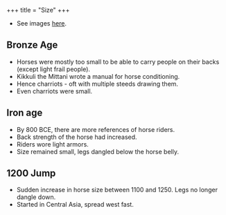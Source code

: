 +++
title = "Size"
+++

- See images [here](images/size/).

## Bronze Age
- Horses were mostly too small to be able to carry people on their backs (except light frail people).
- Kikkuli the Mittani wrote a manual for horse conditioning.
- Hence charriots - oft with multiple steeds drawing them.
- Even charriots were small.

## Iron age
- By 800 BCE, there are more references of horse riders.
- Back strength of the horse had increased.
- Riders wore light armors.
- Size remained small, legs dangled below the horse belly.

## 1200 Jump
- Sudden increase in horse size between 1100 and 1250. Legs no longer dangle down. 
- Started in Central Asia, spread west fast.
